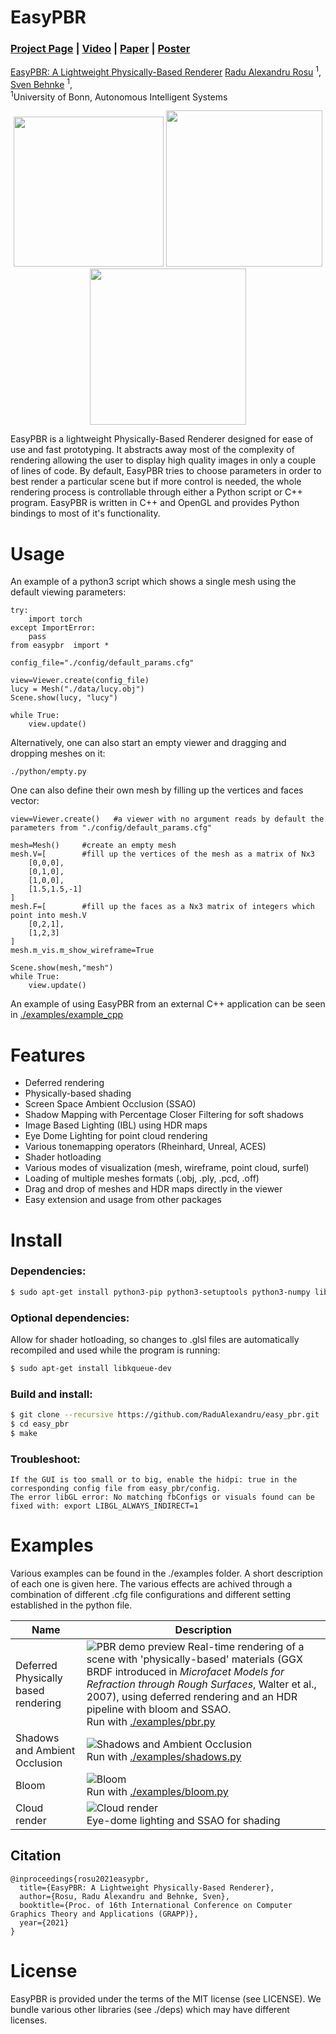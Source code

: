 # EasyPBR


### [Project Page](https://www.ais.uni-bonn.de/videos/GRAPP_2021_Rosu/) | [Video](https://www.youtube.com/watch?v=N20l6dqFcHw) | [Paper](https://www.ais.uni-bonn.de/papers/GRAPP_2021_Rosu_EasyPBR.pdf) | [Poster](https://www.ais.uni-bonn.de/papers/GRAPP_2021_Rosu_EasyPBR_Poster.pdf)

[EasyPBR: A Lightweight Physically-Based Renderer](https://www.ais.uni-bonn.de/videos/GRAPP_2021_Rosu/)
 [Radu Alexandru Rosu](https://www.ais.uni-bonn.de/%7Erosu/) <sup>1</sup>,
 [Sven Behnke](https://www.ais.uni-bonn.de/behnke/) <sup>1</sup>,
 <br>
 <sup>1</sup>University of Bonn, Autonomous Intelligent Systems


<p align="middle">
  <!-- <img src="imgs/anatomy_crop_2.png" width="250" /> -->
  <img src="imgs/goliath_1_crop.png" width="240"/>
  <!-- <figcaption> Your text </figcaption> -->
  <!-- <img src="imgs/buburuza_crop_2.png" width="250" />  -->
  <!-- <img src="imgs/lucy_pc_crop.png" width="210" />  -->
  <img src="imgs/lantern_1_crop.png" width="250" />
  <!-- <figcaption> Your text </figcaption> -->
  <!-- <img src="imgs/house_crop_2.png" width="250" /> -->
  <img src="imgs/shader_ball_crop.png" width="250" />
</p>

EasyPBR is a lightweight Physically-Based Renderer designed for ease of use and fast prototyping. It abstracts away most of the complexity of rendering allowing the user to display high quality images in only a couple of lines of code. By default, EasyPBR tries to choose parameters in order to best render a particular scene but if more control is needed, the whole rendering process is controllable through either a Python script or C++ program. EasyPBR is written in C++ and OpenGL and provides Python bindings to most of it's functionality.

<!-- ![Image description](imgs/stadium.png) | ![Image description](imgs/mnt_valley_dirt.png) -->



# Usage

An example of a python3 script which shows a single mesh using the default viewing parameters:

    try:
        import torch
    except ImportError:
        pass
    from easypbr  import *

    config_file="./config/default_params.cfg"

    view=Viewer.create(config_file)
    lucy = Mesh("./data/lucy.obj")
    Scene.show(lucy, "lucy")

    while True:
        view.update()

Alternatively, one can also start an empty viewer and dragging and dropping meshes on it:

    ./python/empty.py

One can also define their own mesh by filling up the vertices and faces vector:

    view=Viewer.create()   #a viewer with no argument reads by default the parameters from "./config/default_params.cfg"

    mesh=Mesh()     #create an empty mesh
    mesh.V=[        #fill up the vertices of the mesh as a matrix of Nx3
        [0,0,0],
        [0,1,0],
        [1,0,0],
        [1.5,1.5,-1]
    ]
    mesh.F=[        #fill up the faces as a Nx3 matrix of integers which point into mesh.V
        [0,2,1],
        [1,2,3]
    ]
    mesh.m_vis.m_show_wireframe=True

    Scene.show(mesh,"mesh")
    while True:
        view.update()

An example of using EasyPBR from an external C++ application can be seen in [./examples/example_cpp](./examples/example_cpp)


# Features
- Deferred rendering
- Physically-based shading
- Screen Space Ambient Occlusion (SSAO)
- Shadow Mapping with Percentage Closer Filtering for soft shadows
- Image Based Lighting (IBL) using HDR maps
- Eye Dome Lighting for point cloud rendering
- Various tonemapping operators (Rheinhard, Unreal, ACES)
- Shader hotloading
- Various modes of visualization (mesh, wireframe, point cloud, surfel)
- Loading of multiple meshes formats (.obj, .ply, .pcd, .off)
- Drag and drop of meshes and HDR maps directly in the viewer
- Easy extension and usage from other packages

# Install
### Dependencies:
```sh
$ sudo apt-get install python3-pip python3-setuptools python3-numpy libglfw3-dev libboost-dev libeigen3-dev libpcl-dev libopencv-dev
```
### Optional dependencies:
Allow for shader hotloading, so changes to .glsl files are automatically recompiled and used while the program is running:
```sh
$ sudo apt-get install libkqueue-dev
```

### Build and install:
```sh
$ git clone --recursive https://github.com/RaduAlexandru/easy_pbr.git
$ cd easy_pbr
$ make
```

### Troubleshoot:
    If the GUI is too small or to big, enable the hidpi: true in the corresponding config file from easy_pbr/config.
    The error libGL error: No matching fbConfigs or visuals found can be fixed with: export LIBGL_ALWAYS_INDIRECT=1

# Examples

Various examples can be found in the ./examples folder. A short description of each one is given here. The various effects are achived through a combination of different .cfg file configurations and different setting established in the python file.

| Name  | Description |
| ------------- | ------------- |
| Deferred Physically based rendering | ![PBR demo preview](imgs/pbr_multiscatter.jpg) Real-time rendering of a scene with 'physically-based' materials (GGX BRDF introduced in *Microfacet Models for Refraction through Rough Surfaces*, Walter et al., 2007), using deferred rendering and an HDR pipeline with bloom and SSAO. <br /> Run with [./examples/pbr.py](./examples/pbr.py) |
| Shadows and Ambient Occlusion | ![Shadows and Ambient Occlusion](imgs/shadows2.jpg) <br /> Run with [./examples/shadows.py](./examples/shadows.py) |
| Bloom | ![Bloom](imgs/bloom_head.jpg) <br /> Run with [./examples/bloom.py](./examples/bloom.py)  |
| Cloud render | ![Cloud render](imgs/cloud_medusa.jpeg) <br /> Eye-dome lighting and SSAO for shading |

## Citation

```
@inproceedings{rosu2021easypbr,
  title={EasyPBR: A Lightweight Physically-Based Renderer},
  author={Rosu, Radu Alexandru and Behnke, Sven},
  booktitle={Proc. of 16th International Conference on Computer Graphics Theory and Applications (GRAPP)},
  year={2021}
}
```

# License
EasyPBR is provided under the terms of the MIT license (see LICENSE). We bundle various other libraries (see ./deps) which may have different licenses.
